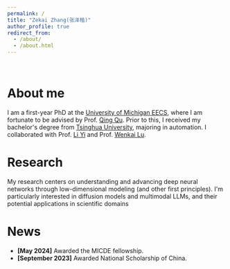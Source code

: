 ```yaml
---
permalink: /
title: "Zekai Zhang(张泽楷)"
author_profile: true
redirect_from: 
  - /about/
  - /about.html
---
```

<br>

About me
======
I am a first-year PhD at the [University of Michigan EECS](https://ece.engin.umich.edu/), where I am fortunate to be advised by Prof. [Qing Qu](https://qingqu.engin.umich.edu/). Prior to this, I received my bachelor's degree from [Tsinghua University](https://www.au.tsinghua.edu.cn/en/), majoring in automation.
I collaborated with Prof. [Li Yi](https://ericyi.github.io/) and Prof. [Wenkai Lu](https://www.au.tsinghua.edu.cn/en/info/1078/3204.htm).

Research
======
My research centers on understanding and advancing deep neural networks through low-dimensional modeling (and other first principles). I'm particularly interested in diffusion models and multimodal LLMs, and their potential applications in scientific domains


News
======
<ul>
  <li><b>[May 2024]</b> Awarded the MICDE fellowship.</li>
  <li><b>[September 2023]</b> Awarded National Scholarship of China.</li>
</ul>


